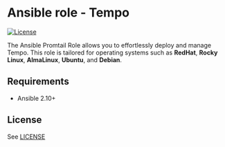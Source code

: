 # Ansible role - Tempo

[![License](https://img.shields.io/github/license/grafana/grafana-ansible-collection)](LICENSE)

The Ansible Promtail Role allows you to effortlessly deploy and manage Tempo.
This role is tailored for operating systems such as **RedHat**, **Rocky Linux**, **AlmaLinux**, **Ubuntu**, and **Debian**.


## Requirements

- Ansible 2.10+

## License

See [LICENSE](https://github.com/grafana/grafana-ansible-collection/blob/main/LICENSE)
